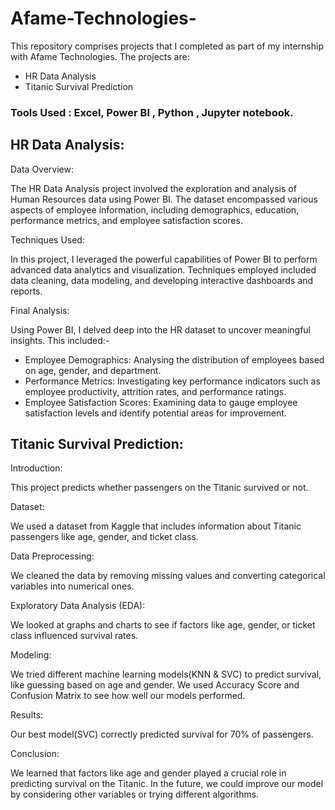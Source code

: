 # Afame-Technologies-

This repository comprises projects that I completed as part of my internship with Afame Technologies. The projects are:

* HR Data Analysis
* Titanic Survival Prediction

### Tools Used : Excel, Power BI , Python , Jupyter notebook.

## HR Data Analysis:


Data Overview:

The HR Data Analysis project involved the exploration and analysis of Human Resources data using Power BI. The dataset encompassed various aspects of employee information, including demographics, education, performance metrics, and employee satisfaction scores.


Techniques Used:

In this project, I leveraged the powerful capabilities of Power BI to perform advanced data analytics and visualization. Techniques employed included data cleaning, data modeling, and developing interactive dashboards and reports.


Final Analysis:

Using Power BI, I delved deep into the HR dataset to uncover meaningful insights. 
This included:-
* Employee Demographics: Analysing the distribution of employees based on age, gender, and department.
* Performance Metrics: Investigating key performance indicators such as employee productivity, attrition rates, and performance ratings.
* Employee Satisfaction Scores: Examining data to gauge employee satisfaction levels and identify potential areas for improvement.



## Titanic Survival Prediction: 


Introduction:

This project predicts whether passengers on the Titanic survived or not.


Dataset:

We used a dataset from Kaggle that includes information about Titanic passengers like age, gender, and ticket class.


Data Preprocessing:

We cleaned the data by removing missing values and converting categorical variables into numerical ones.


Exploratory Data Analysis (EDA):

We looked at graphs and charts to see if factors like age, gender, or ticket class influenced survival rates.


Modeling:

We tried different machine learning models(KNN & SVC) to predict survival, like guessing based on age and gender.
We used Accuracy Score and Confusion Matrix to see how well our models performed.


Results:

Our best model(SVC) correctly predicted survival for 70% of passengers.


Conclusion:

We learned that factors like age and gender played a crucial role in predicting survival on the Titanic.
In the future, we could improve our model by considering other variables or trying different algorithms.
